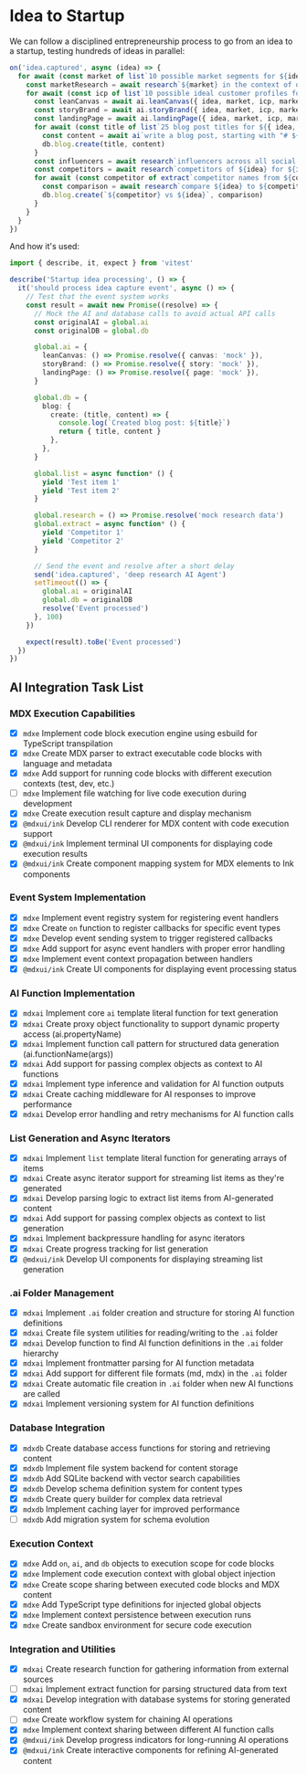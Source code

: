 # Idea to Startup

We can follow a disciplined entrepreneurship process to go from an idea to a startup, testing hundreds of ideas in parallel:

```typescript exec
on('idea.captured', async (idea) => {
  for await (const market of list`10 possible market segments for ${idea}`) {
    const marketResearch = await research`${market} in the context of delivering ${idea}`
    for await (const icp of list`10 possible ideal customer profiles for ${{ idea, market, marketResearch }}`) {
      const leanCanvas = await ai.leanCanvas({ idea, market, icp, marketResearch })
      const storyBrand = await ai.storyBrand({ idea, market, icp, marketResearch, leanCanvas })
      const landingPage = await ai.landingPage({ idea, market, icp, marketResearch, leanCanvas, storyBrand })
      for await (const title of list`25 blog post titles for ${{ idea, icp, market, leanCanvas, storyBrand }}`) {
        const content = await ai`write a blog post, starting with "# ${title}"`
        db.blog.create(title, content)
      }
      const influencers = await research`influencers across all social media platforms for ${icp} in ${market}`
      const competitors = await research`competitors of ${idea} for ${icp} in ${market}`
      for await (const competitor of extract`competitor names from ${competitors}`) {
        const comparison = await research`compare ${idea} to ${competitor}`
        db.blog.create(`${competitor} vs ${idea}`, comparison)
      }
    }
  }
})
```

And how it's used:

```typescript test
import { describe, it, expect } from 'vitest'

describe('Startup idea processing', () => {
  it('should process idea capture event', async () => {
    // Test that the event system works
    const result = await new Promise((resolve) => {
      // Mock the AI and database calls to avoid actual API calls
      const originalAI = global.ai
      const originalDB = global.db

      global.ai = {
        leanCanvas: () => Promise.resolve({ canvas: 'mock' }),
        storyBrand: () => Promise.resolve({ story: 'mock' }),
        landingPage: () => Promise.resolve({ page: 'mock' }),
      }

      global.db = {
        blog: {
          create: (title, content) => {
            console.log(`Created blog post: ${title}`)
            return { title, content }
          },
        },
      }

      global.list = async function* () {
        yield 'Test item 1'
        yield 'Test item 2'
      }

      global.research = () => Promise.resolve('mock research data')
      global.extract = async function* () {
        yield 'Competitor 1'
        yield 'Competitor 2'
      }

      // Send the event and resolve after a short delay
      send('idea.captured', 'deep research AI Agent')
      setTimeout(() => {
        global.ai = originalAI
        global.db = originalDB
        resolve('Event processed')
      }, 100)
    })

    expect(result).toBe('Event processed')
  })
})
```

## AI Integration Task List

### MDX Execution Capabilities

- [x] `mdxe` Implement code block execution engine using esbuild for TypeScript transpilation
- [x] `mdxe` Create MDX parser to extract executable code blocks with language and metadata
- [x] `mdxe` Add support for running code blocks with different execution contexts (test, dev, etc.)
- [ ] `mdxe` Implement file watching for live code execution during development
- [x] `mdxe` Create execution result capture and display mechanism
- [x] `@mdxui/ink` Develop CLI renderer for MDX content with code execution support
- [x] `@mdxui/ink` Implement terminal UI components for displaying code execution results
- [x] `@mdxui/ink` Create component mapping system for MDX elements to Ink components

### Event System Implementation

- [x] `mdxe` Implement event registry system for registering event handlers
- [x] `mdxe` Create `on` function to register callbacks for specific event types
- [x] `mdxe` Develop event sending system to trigger registered callbacks
- [x] `mdxe` Add support for async event handlers with proper error handling
- [x] `mdxe` Implement event context propagation between handlers
- [x] `@mdxui/ink` Create UI components for displaying event processing status

### AI Function Implementation

- [x] `mdxai` Implement core `ai` template literal function for text generation
- [x] `mdxai` Create proxy object functionality to support dynamic property access (ai.propertyName)
- [x] `mdxai` Implement function call pattern for structured data generation (ai.functionName(args))
- [x] `mdxai` Add support for passing complex objects as context to AI functions
- [x] `mdxai` Implement type inference and validation for AI function outputs
- [x] `mdxai` Create caching middleware for AI responses to improve performance
- [x] `mdxai` Develop error handling and retry mechanisms for AI function calls

### List Generation and Async Iterators

- [x] `mdxai` Implement `list` template literal function for generating arrays of items
- [x] `mdxai` Create async iterator support for streaming list items as they're generated
- [x] `mdxai` Develop parsing logic to extract list items from AI-generated content
- [x] `mdxai` Add support for passing complex objects as context to list generation
- [x] `mdxai` Implement backpressure handling for async iterators
- [x] `mdxai` Create progress tracking for list generation
- [x] `@mdxui/ink` Develop UI components for displaying streaming list generation

### .ai Folder Management

- [x] `mdxai` Implement `.ai` folder creation and structure for storing AI function definitions
- [x] `mdxai` Create file system utilities for reading/writing to the `.ai` folder
- [x] `mdxai` Develop function to find AI function definitions in the `.ai` folder hierarchy
- [x] `mdxai` Implement frontmatter parsing for AI function metadata
- [x] `mdxai` Add support for different file formats (md, mdx) in the `.ai` folder
- [x] `mdxai` Create automatic file creation in `.ai` folder when new AI functions are called
- [x] `mdxai` Implement versioning system for AI function definitions

### Database Integration

- [x] `mdxdb` Create database access functions for storing and retrieving content
- [x] `mdxdb` Implement file system backend for content storage
- [x] `mdxdb` Add SQLite backend with vector search capabilities
- [x] `mdxdb` Develop schema definition system for content types
- [x] `mdxdb` Create query builder for complex data retrieval
- [x] `mdxdb` Implement caching layer for improved performance
- [ ] `mdxdb` Add migration system for schema evolution

### Execution Context

- [x] `mdxe` Add `on`, `ai`, and `db` objects to execution scope for code blocks
- [x] `mdxe` Implement code execution context with global object injection
- [x] `mdxe` Create scope sharing between executed code blocks and MDX content
- [x] `mdxe` Add TypeScript type definitions for injected global objects
- [x] `mdxe` Implement context persistence between execution runs
- [x] `mdxe` Create sandbox environment for secure code execution

### Integration and Utilities

- [x] `mdxai` Create research function for gathering information from external sources
- [ ] `mdxai` Implement extract function for parsing structured data from text
- [x] `mdxai` Develop integration with database systems for storing generated content
- [ ] `mdxe` Create workflow system for chaining AI operations
- [x] `mdxe` Implement context sharing between different AI function calls
- [x] `@mdxui/ink` Develop progress indicators for long-running AI operations
- [x] `@mdxui/ink` Create interactive components for refining AI-generated content
